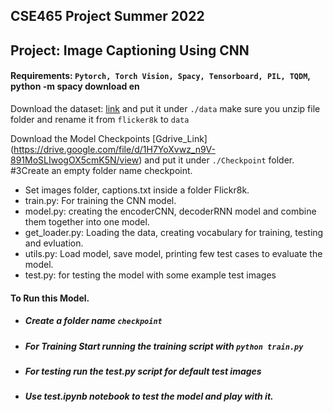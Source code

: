 ## CSE465 Project Summer 2022

## Project: Image Captioning Using CNN 

#### Requirements: `Pytorch, Torch Vision, Spacy, Tensorboard, PIL, TQDM`, python -m spacy download en

Download the dataset: [link](https://www.kaggle.com/dataset/e1cd22253a9b23b073794872bf565648ddbe4f17e7fa9e74766ad3707141adeb) 
and put it under `./data` make sure you unzip file folder and rename it from `flicker8k` to `data`

Download the Model Checkpoints [Gdrive_Link] (https://drive.google.com/file/d/1H7YoXvwz_n9V-891MoSLIwogOX5cmK5N/view) and put it under `./Checkpoint` folder. #3Create an empty folder name checkpoint.

- Set images folder, captions.txt inside a folder Flickr8k.
- train.py: For training the CNN model.
- model.py: creating the encoderCNN, decoderRNN model and combine them together into one model. 
- get_loader.py: Loading the data, creating vocabulary for training, testing and evluation.
- utils.py: Load model, save model, printing few test cases to evaluate the model.
- test.py: for testing the model with some example test images

#### To Run this Model.
- ##### Create a folder name `checkpoint`
- ##### For Training Start running the training script with `python train.py` 
- ##### For testing run the test.py script for default test images 
- ##### Use test.ipynb notebook to test the model and play with it.

